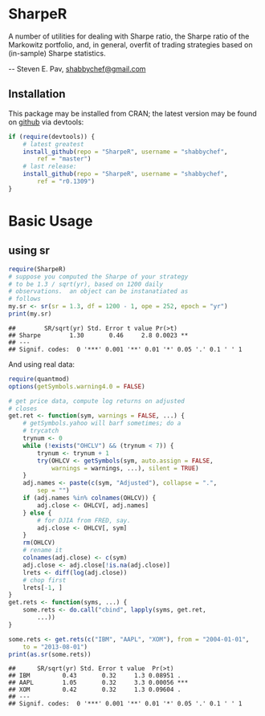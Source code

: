 


# SharpeR

A number of utilities for dealing with Sharpe ratio, the Sharpe ratio of the
Markowitz portfolio, and, in general, overfit of trading strategies based on
(in-sample) Sharpe statistics.

-- Steven E. Pav, shabbychef@gmail.com

## Installation

This package may be installed from CRAN; the latest version may be
found on [github](https://www.github.com/shabbychef/SharpeR "SharpeR")
via devtools:


```r
if (require(devtools)) {
    # latest greatest
    install_github(repo = "SharpeR", username = "shabbychef", 
        ref = "master")
    # last release:
    install_github(repo = "SharpeR", username = "shabbychef", 
        ref = "r0.1309")
}
```


# Basic Usage

## using sr


```r
require(SharpeR)
# suppose you computed the Sharpe of your strategy
# to be 1.3 / sqrt(yr), based on 1200 daily
# observations.  an object can be instanatiated as
# follows
my.sr <- sr(sr = 1.3, df = 1200 - 1, ope = 252, epoch = "yr")
print(my.sr)
```

```
##        SR/sqrt(yr) Std. Error t value Pr(>t)   
## Sharpe        1.30       0.46     2.8 0.0023 **
## ---
## Signif. codes:  0 '***' 0.001 '**' 0.01 '*' 0.05 '.' 0.1 ' ' 1
```


And using real data:

```r
require(quantmod)
options(getSymbols.warning4.0 = FALSE)

# get price data, compute log returns on adjusted
# closes
get.ret <- function(sym, warnings = FALSE, ...) {
    # getSymbols.yahoo will barf sometimes; do a
    # trycatch
    trynum <- 0
    while (!exists("OHCLV") && (trynum < 7)) {
        trynum <- trynum + 1
        try(OHLCV <- getSymbols(sym, auto.assign = FALSE, 
            warnings = warnings, ...), silent = TRUE)
    }
    adj.names <- paste(c(sym, "Adjusted"), collapse = ".", 
        sep = "")
    if (adj.names %in% colnames(OHLCV)) {
        adj.close <- OHLCV[, adj.names]
    } else {
        # for DJIA from FRED, say.
        adj.close <- OHLCV[, sym]
    }
    rm(OHLCV)
    # rename it
    colnames(adj.close) <- c(sym)
    adj.close <- adj.close[!is.na(adj.close)]
    lrets <- diff(log(adj.close))
    # chop first
    lrets[-1, ]
}
get.rets <- function(syms, ...) {
    some.rets <- do.call("cbind", lapply(syms, get.ret, 
        ...))
}
```




```r
some.rets <- get.rets(c("IBM", "AAPL", "XOM"), from = "2004-01-01", 
    to = "2013-08-01")
print(as.sr(some.rets))
```

```
##      SR/sqrt(yr) Std. Error t value  Pr(>t)    
## IBM         0.43       0.32     1.3 0.08951 .  
## AAPL        1.05       0.32     3.3 0.00056 ***
## XOM         0.42       0.32     1.3 0.09604 .  
## ---
## Signif. codes:  0 '***' 0.001 '**' 0.01 '*' 0.05 '.' 0.1 ' ' 1
```

